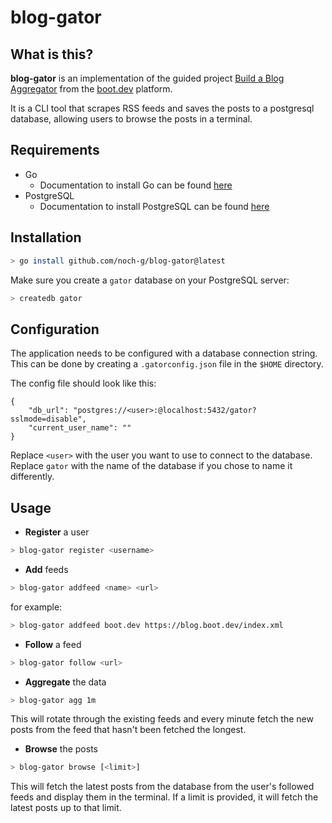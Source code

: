 # blog-gator

## What is this?

**blog-gator** is an implementation of the guided project [Build a Blog Aggregator](https://www.boot.dev/courses/build-blog-aggregator) from the [boot.dev](https://www.boot.dev) platform.

It is a CLI tool that scrapes RSS feeds and saves the posts to a postgresql database, allowing users to browse the posts in a terminal.


## Requirements

- Go
  - Documentation to install Go can be found [here](https://go.dev/doc/install)
- PostgreSQL
  - Documentation to install PostgreSQL can be found [here](https://www.postgresql.org/download/)

## Installation

```bash
> go install github.com/noch-g/blog-gator@latest
```

Make sure you create a `gator` database on your PostgreSQL server:
```bash
> createdb gator
```

## Configuration
The application needs to be configured with a database connection string. This can be done by creating a `.gatorconfig.json` file in the `$HOME` directory.


The config file should look like this:

```
{
    "db_url": "postgres://<user>:@localhost:5432/gator?sslmode=disable",
    "current_user_name": ""
}
```
Replace `<user>` with the user you want to use to connect to the database.
Replace `gator` with the name of the database if you chose to name it differently.



## Usage

- **Register** a user
```bash
> blog-gator register <username>
```

- **Add** feeds
```bash
> blog-gator addfeed <name> <url>
```
for example:
```bash
> blog-gator addfeed boot.dev https://blog.boot.dev/index.xml
```

- **Follow** a feed
```bash
> blog-gator follow <url>
```

- **Aggregate** the data
```bash
> blog-gator agg 1m
```
This will rotate through the existing feeds and every minute fetch the new posts from the feed that hasn't been fetched the longest.

- **Browse** the posts
```bash
> blog-gator browse [<limit>]
```
This will fetch the latest posts from the database from the user's followed feeds and display them in the terminal. If a limit is provided, it will fetch the latest posts up to that limit.
